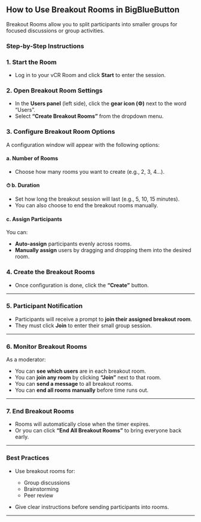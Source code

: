 
## **How to Use Breakout Rooms in BigBlueButton**

Breakout Rooms allow you to split participants into smaller groups for focused discussions or group activities.



###  **Step-by-Step Instructions**



###  **1. Start the Room**

* Log in to your vCR Room and click **Start** to enter the session.



###  **2. Open Breakout Room Settings**

* In the **Users panel** (left side), click the **gear icon (⚙️)** next to the word “Users”.
* Select **“Create Breakout Rooms”** from the dropdown menu.



###  **3. Configure Breakout Room Options**

A configuration window will appear with the following options:

####  **a. Number of Rooms**

* Choose how many rooms you want to create (e.g., 2, 3, 4…).

#### ⏱ **b. Duration**

* Set how long the breakout session will last (e.g., 5, 10, 15 minutes).
* You can also choose to end the breakout rooms manually.

####  **c. Assign Participants**

You can:

* **Auto-assign** participants evenly across rooms.
* **Manually assign** users by dragging and dropping them into the desired room.


###  **4. Create the Breakout Rooms**

* Once configuration is done, click the **“Create”** button.

---

###  **5. Participant Notification**

* Participants will receive a prompt to **join their assigned breakout room**.
* They must click **Join** to enter their small group session.

---

###  **6. Monitor Breakout Rooms**

As a moderator:

* You can **see which users** are in each breakout room.
* You can **join any room** by clicking **“Join”** next to that room.
* You can **send a message** to all breakout rooms.
* You can **end all rooms manually** before time runs out.

---

###  **7. End Breakout Rooms**

* Rooms will automatically close when the timer expires.
* Or you can click **“End All Breakout Rooms”** to bring everyone back early.

---

### **Best Practices**

* Use breakout rooms for:

  * Group discussions
  * Brainstorming
  * Peer review
* Give clear instructions before sending participants into rooms.

---

